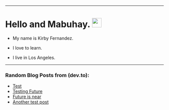 
<img src="https://komarev.com/ghpvc/?username=kirbygit&style=flat-square&color=blue" alt=""/>

---
<h1>
  Hello and Mabuhay.
  <img src="https://media.giphy.com/media/hvRJCLFzcasrR4ia7z/giphy.gif" width="30px"/>
</h1>

- My name is Kirby Fernandez.

- I love to learn.

- I live in Los Angeles.

---

### Random Blog Posts from (dev.to):
<!-- BLOG-POST-LIST:START -->
- [Test](https://dev.to/ben/test-5cj6)
- [Testing Future](https://dev.to/ben/testing-future-11f3)
- [Future is near](https://dev.to/ben/future-is-near-3efj)
- [Another test post](https://dev.to/ben/another-test-post-2o9)
<!-- BLOG-POST-LIST:END -->
